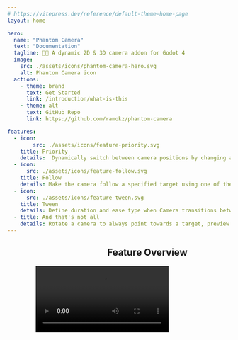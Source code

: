 ```yaml
---
# https://vitepress.dev/reference/default-theme-home-page
layout: home

hero:
  name: "Phantom Camera"
  text: "Documentation"
  tagline: 👻🎥 A dynamic 2D & 3D camera addon for Godot 4
  image:
    src: ./assets/icons/phantom-camera-hero.svg
    alt: Phantom Camera icon
  actions:
    - theme: brand
      text: Get Started
      link: /introduction/what-is-this
    - theme: alt
      text: GitHub Repo
      link: https://github.com/ramokz/phantom-camera

features:
  - icon:
        src: ./assets/icons/feature-priority.svg
    title: Priority
    details:  Dynamically switch between camera positions by changing a priority value of a PhantomCamera node.
  - icon:
      src: ./assets/icons/feature-follow.svg
    title: Follow
    details: Make the camera follow a specified target using one of the positional logics.
  - icon:
      src: ./assets/icons/feature-tween.svg  
    title: Tween
    details: Define duration and ease type when Camera transitions between different PhantomCameras
  - title: And that's not all
    details: Rotate a camera to always point towards a target, preview the camera from the viewfinder and more!
---
```


<div class="vp-doc container">

## Feature Overview

<video controls>
<source src="/assets/videos/feature-overview.mp4">
</video>
</div>


<style scoped>
    .container {
        margin: auto;
        width: 100%;
        max-width: 1280px;
        padding: 0 24px;
    }
    
    h2 {
        text-align: center;
    }
    
    .vp-doc .header-anchor::before {
        content: '';
    }
    
    @media (min-width: 640px) {
        .container {
            padding: 0 48px;
        }
    }
    
    @media (min-width: 960px) {
        .container {
            width: 100%;
            padding: 0 64px;
        }
    }
</style>